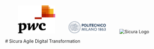 <p align="center">
  <img src="logos/PWC.png" alt="PWC Logo" width="120" style="margin-right: 20px;"/>
  <img src="logos/polimi.png" alt="Politecnico di Milano Logo" width="120" style="margin: 0 20px;"/>
  <img src="logos/sicura.png" alt="Sicura Logo" width="120" style="margin-left: 20px;"/>
</p>
# Sicura Agile Digital Transformation
